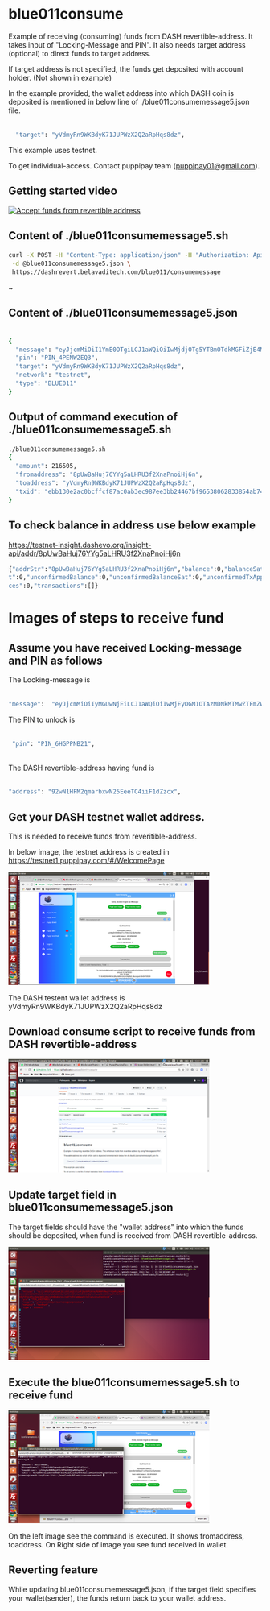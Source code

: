 # blue011consume
Example of receiving (consuming) funds from DASH revertible-address. It takes input of "Locking-Message and PIN". It also needs target address (optional) to direct funds to target address.

If target address is not specified, the funds get deposited with account holder. (Not shown in example)





In the example provided, the wallet address into which DASH coin is deposited is mentioned in below line of ./blue011consumemessage5.json file.

``` bash

  "target": "yVdmyRn9WKBdyK71JUPWzX2Q2aRpHqs8dz",

```

This example uses testnet.

To get individual-access. Contact puppipay team (puppipay01@gmail.com).

## Getting started video

[![Accept funds from revertible address](https://img.youtube.com/vi/389DrNuP9Nc/0.jpg)](https://www.youtube.com/watch?v=389DrNuP9Nc "Accept funds from revertible address")




## Content of ./blue011consumemessage5.sh

``` bash
curl -X POST -H "Content-Type: application/json" -H "Authorization: ApiKey eyJhbGciOiJIUzI1NiIsInR5cCI6IkpXVCJ9.eyJpZCI6IjVjZTY4MThjNWIyMmMxMzlkZGJiZDAxNCIsImlhdCI6MTU1ODYxMDMxOX0.lPzOyj3jrbNhsv--gOkKXKxdTA-vMJnVc2X0pMt8iZs" \
 -d @blue011consumemessage5.json \
 https://dashrevert.belavaditech.com/blue011/consumemessage

```
~                                                        


## Content of ./blue011consumemessage5.json

``` bash

{
  "message": "eyJjcmMiOiI1YmE0OTgiLCJ1aWQiOiIwMjdjOTg5YTBmOTdkMGFiZjE4MTE4ZjNhZmRjMjJkN2VkNDJhOThiY2MyMWU1ZDRlZjljN2NiNzhmMTczMDBjOTYiLCJwaW5kYXRhIjp7ImlkIjoiVEVTMTU1NTc1Nzg5NTE2NiIsImRhdGUiOiIxNTU5MTE5ODk2NDkxIiwicGluIjoiIn19",
  "pin": "PIN_4PENW2EQ3",
  "target": "yVdmyRn9WKBdyK71JUPWzX2Q2aRpHqs8dz",
  "network": "testnet",
  "type": "BLUE011"
}

```

## Output of command execution of ./blue011consumemessage5.sh

``` bash
./blue011consumemessage5.sh
{
  "amount": 216505,
  "fromaddress": "8pUwBaHuj76YYg5aLHRU3f2XnaPnoiHj6n",
  "toaddress": "yVdmyRn9WKBdyK71JUPWzX2Q2aRpHqs8dz",
  "txid": "ebb130e2ac0bcffcf87ac0ab3ec987ee3bb24467bf96538062833854ab74bc86"
}


```

## To check balance in address use below example

https://testnet-insight.dashevo.org/insight-api/addr/8pUwBaHuj76YYg5aLHRU3f2XnaPnoiHj6n

``` bash
{"addrStr":"8pUwBaHuj76YYg5aLHRU3f2XnaPnoiHj6n","balance":0,"balanceSat":0,"totalReceived":0,"totalReceivedSat":0,"totalSent":0,"totalSentSa
t":0,"unconfirmedBalance":0,"unconfirmedBalanceSat":0,"unconfirmedTxApperances":0,"unconfirmedAppearances":0,"txApperances":0,"txAppearan
ces":0,"transactions":[]}

```
# Images of steps to receive fund

## Assume you have received Locking-message and PIN as follows


The Locking-message is 
 ``` bash
 
 "message":  "eyJjcmMiOiIyMGUwNjEiLCJ1aWQiOiIwMjEyOGM1OTAzMDNkMTMwZTFmZWMxZWQyNDUzMjE3MGE5OThkOGIxNGYyZWNjNDRiOWY5OTE4MjIyMWVhZGM0MjQiLCJwaW5kYXRhIjp7ImlkIjoiVEVTMTU1NTc1Nzg5NTE2NiIsImRhdGUiOiIxNTYwMjIwNDgyMjIxIiwicGluIjoiIn19"
 
 ``` 
 
 The PIN to unlock is
 ``` bash
 
  "pin": "PIN_6HGPPNB21",
  
  ``` 
  
  The DASH revertible-address having fund is
 
 ``` bash
 
 "address": "92wN1HFM2qmarbxwN25EeeTC4iiF1dZzcx",
 
   ``` 
## Get your DASH testnet wallet address. 

This is needed to receive funds from reveritible-address.

In below image, the testnet address is created in https://testnet1.puppipay.com/#/WelcomePage

<img src="workingimages/walletadd.png" alt="alt text" width="400">

The DASH testent wallet address is yVdmyRn9WKBdyK71JUPWzX2Q2aRpHqs8dz

## Download consume script to receive funds from DASH revertible-address

<img src="workingimages/redeemscriptget.png" alt="alt text" width="400">

## Update target field in blue011consumemessage5.json 

The target fields should have the "wallet address" into which the funds should be deposited, when fund is received from DASH revertible-address.

<img src="workingimages/updatetarget.png" alt="alt text" width="400">


## Execute the blue011consumemessage5.sh to receive fund

<img src="workingimages/consumedanddisplayed.png" alt="alt text" width="400">

On the left image see the command is executed. It shows fromaddress, toaddress. On Right side of image you see fund received in wallet.

## Reverting feature 

While updating blue011consumemessage5.json, if the target field specifies your wallet(sender), the funds return back to your wallet address.

``` 

       

